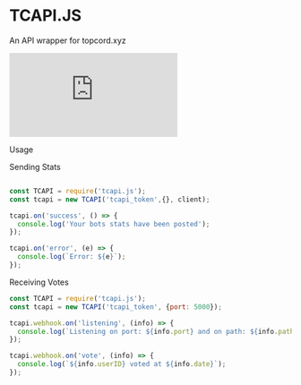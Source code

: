 # TCAPI.JS
An API wrapper for topcord.xyz

[![npm](https://img.shields.io/npm/v/tcapi.js?style=for-the-badge)](https://npmjs.com/package/tcapi.js)

Usage

Sending Stats
```js

const TCAPI = require('tcapi.js');
const tcapi = new TCAPI('tcapi_token',{}, client);

tcapi.on('success', () => {
  console.log('Your bots stats have been posted');
});

tcapi.on('error', (e) => {
  console.log(`Error: ${e}`);
});

```

Receiving Votes
```js
const TCAPI = require('tcapi.js');
const tcapi = new TCAPI('tcapi_token', {port: 5000});

tcapi.webhook.on('listening', (info) => {
  console.log(`Listening on port: ${info.port} and on path: ${info.path}`);
});

tcapi.webhook.on('vote', (info) => {
  console.log(`${info.userID} voted at ${info.date}`);
});

```

